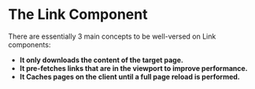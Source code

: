# The Link Component

There are essentially 3 main concepts to be well-versed on Link components:

- **It only downloads the content of the target page.**
- **It pre-fetches links that are in the viewport to improve performance.**
- **It Caches pages on the client until a full page reload is performed.**